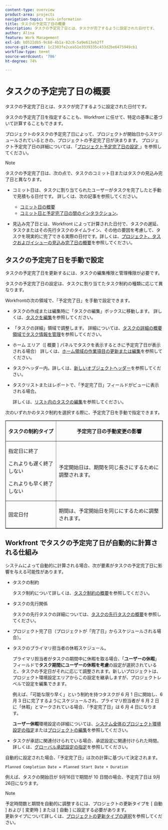 ```yaml
---
content-type: overview
product-area: projects
navigation-topic: task-information
title: タスクの予定完了日の概要
description: タスクの予定完了日とは、タスクが完了するように設定された日付です。
author: Alina
feature: Work Management
exl-id: b0522db5-9c68-4b1a-82c8-5a9e613eb2ff
source-git-commit: 1c2303fe2cea51e3339335c433d2be6475949cb1
workflow-type: tm+mt
source-wordcount: '786'
ht-degree: 74%

---
```


# タスクの予定完了日の概要

タスクの予定完了日とは、タスクが完了するように設定された日付です。

タスクの予定完了日を指定することも、Workfront に任せて、特定の基準に基づいて計算することもできます。

プロジェクトのタスクの予定完了日によって、プロジェクトが開始日からスケジュールされているときの、プロジェクトの予定完了日が決まります。 プロジェクト予定完了日の詳細については、「[&#x200B; プロジェクト予定完了日の設定 &#x200B;](../../../manage-work/projects/planning-a-project/project-planned-completion-date.md)」を参照してください。

>[!NOTE]
>
>タスクの予定完了日は、次の点で、タスクのコミット日またはタスクの見込み完了日と異なります。
>
>* コミット日は、タスクに割り当てられたユーザーがタスクを完了したと手動で見積もる日付です。 詳しくは、次の記事を参照してください。
>
>   * [コミット日の概要](../../../manage-work/projects/updating-work-in-a-project/overview-of-commit-dates.md)
>   * [コミット日と予定完了日の間のインタラクション](../../../manage-work/projects/updating-work-in-a-project/interactions-between-commit-and-planned-completion-dates.md)。
>
>* 見込み完了日とは、Workfront によって計算された日付で、タスクの遅延、タスクまたはその先行タスクのタイムライン、その他の要因を考慮して、タスクを現実的に完了できる実際の日付です。詳しくは、[プロジェクト、タスクおよびイシューの見込み完了日の概要](../../../manage-work/projects/planning-a-project/project-projected-completion-date.md)を参照してください。
>

## タスクの予定完了日を手動で設定

タスクの予定完了日を更新するには、タスクの編集権限と管理権限が必要です。

タスクの予定完了日の設定は、タスクに割り当てたタスク制約の種類に応じて異なります。

Workfrontの次の領域で、「予定完了日」を手動で設定できます。

* タスクの作成または編集時に「タスクの編集」ボックスに移動します。 詳しくは、[タスクを編集](../../../manage-work/tasks/manage-tasks/edit-tasks.md)を参照してください。
* 「タスクの詳細」領域で調整します。 詳細については、[タスクの詳細の概要領域でタスク情報を管理](../../../manage-work/tasks/manage-tasks/task-information-in-overview.md)を参照してください。
* ホーム エリア（[ 概要 ] パネルでタスクを表示するときに予定完了日が表示される場合） 詳しくは、[ホーム領域の作業項目の更新または編集](../../../workfront-basics/using-home/using-the-home-area/update-and-edit-work-item-home.md)を参照してください。
* タスクヘッダー内。詳しくは、[新しいオブジェクトヘッダー](../../../workfront-basics/the-new-workfront-experience/new-object-headers.md)を参照してください。
* タスクリストまたはレポートで、「予定完了日」フィールドがビューに表示される場合。

  詳しくは、[リスト内のタスクの編集](../../../manage-work/tasks/manage-tasks/edit-tasks-in-a-list.md)を参照してください。

次のいずれかのタスク制約を選択する際に、予定完了日を手動で指定できます。

<table border="1" cellspacing="15" cellpadding="1"> 
 <col> 
 <col> 
 <thead> 
  <tr> 
   <th> <p><strong>タスクの制約タイプ</strong> </p> </th> 
   <th> <p><strong>予定完了日の手動変更の影響</strong> </p> </th> 
  </tr> 
 </thead> 
 <tbody> 
  <tr> 
   <td> <p>指定日に終了</p> <p>これよりも遅く終了しない</p> <p>これよりも早く終了しない</p> </td> 
   <td> <p><span class="s1">予定開始日は、期間を同じ長さにするために調整されます。</span> </p> </td> 
  </tr> 
  <tr> 
   <td> <p>固定日付</p> </td> 
   <td> <p>期間は、予定開始日を同じにするために調整されます。</p> </td> 
  </tr> 
 </tbody> 
</table>

## Workfront でタスクの予定完了日が自動的に計算される仕組み

システムによって自動的に計算される場合、次が要素がタスクの予定完了日に影響を与える可能性があります。

* タスクの制約

  タスク制約について詳しくは、[タスク制約の概要](../../../manage-work/tasks/task-constraints/task-constraint-overview.md)を参照してください。

* タスクの先行関係

  タスクの先行タスクの詳細については、[タスクの先行タスクの概要](../../../manage-work/tasks/use-prdcssrs/predecessors-overview.md)を参照してください。

* プロジェクト完了日（プロジェクトが「完了日」からスケジュールされる場合）。
* タスクのプライマリ担当者の休暇スケジュール。

  プライマリ担当者がタスクの期間中に休暇を取る場合、「**ユーザーの休暇**」フィールドで&#x200B;**タスク期間にユーザーの休暇を考慮**&#x200B;の設定が選択されていると、タスクの予定日がそれに応じて調整されます。新しいプロジェクトは、プロジェクト環境設定エリアからこの設定を継承しますが、プロジェクトレベルで設定を編集できます。

  例えば、「可能な限り早く」という制約を持つタスクが 6 月 1 日に開始し、6 月 3 日に完了するようにスケジュールされ、プライマリ担当者が 6 月 2 日に「休暇」とマークされている場合、「予定完了日」は 6 月 4 日になります。

  **ユーザー休暇**&#x200B;環境設定の詳細については、[システム全体のプロジェクト環境設定の指定](../../../administration-and-setup/set-up-workfront/configure-system-defaults/set-project-preferences.md)または[プロジェクトの編集](../../../manage-work/projects/manage-projects/edit-projects.md)を参照してください。

* タスクが承認に関連付けられている場合、承認設定に関連付けられた時間。詳しくは、[グローバル承認設定の指定](../../../administration-and-setup/customize-workfront/configure-approval-milestone-processes/establish-approval-settings.md)を参照してください。

自動的に設定された場合、「予定完了日」は次の計算に基づいて決定されます。

```
Planned Completion Date = Planned Start Date + Duration
```

例えば、タスクの開始日が 9月16日で期間が 10 日間の場合、予定完了日は 9月26日になります。

>[!NOTE]
>
> 予定時間数と期間を自動的に調整するには、プロジェクトの更新タイプを [ 自動 ] および [ 変更時 ] または [ 自動 ] に設定する必要があります。\
>更新タイプについて詳しくは、[プロジェクトの更新タイプの選択](../../../manage-work/projects/manage-projects/select-project-update-type.md)を参照してください。
